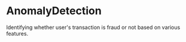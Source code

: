# AnomalyDetection
Identifying whether user's transaction is fraud or not based on various features.

